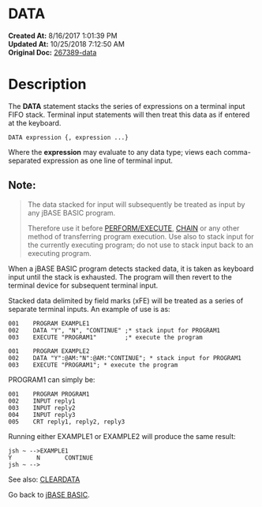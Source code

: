 # DATA

**Created At:** 8/16/2017 1:01:39 PM  
**Updated At:** 10/25/2018 7:12:50 AM  
**Original Doc:** [267389-data](https://docs.jbase.com/36868-jbase-basic/267389-data)  


# Description 

The **DATA** statement stacks the series of expressions on a terminal input FIFO stack. Terminal input statements will then treat this data as if entered at the keyboard.

```
DATA expression {, expression ...}
```

Where the **expression** may evaluate to any data type; views each comma-separated expression as one line of terminal input.

## Note:


> The data stacked for input will subsequently be treated as input by any jBASE BASIC program.
> 
> Therefore use it before [PERFORM/EXECUTE](./../execute), [CHAIN](./../chain) or any other method of transferring program execution. Use also to stack input for the currently executing program; do not use to stack input back to an executing program.


When a jBASE BASIC program detects stacked data, it is taken as keyboard input until the stack is exhausted. The program will then revert to the terminal device for subsequent terminal input.

Stacked data delimited by field marks (xFE) will be treated as a series of separate terminal inputs. An example of use is as:

```
001    PROGRAM EXAMPLE1
002    DATA "Y", "N", "CONTINUE" ;* stack input for PROGRAM1
003    EXECUTE "PROGRAM1"        ;* execute the program

001    PROGRAM EXAMPLE2
002    DATA "Y":@AM:"N":@AM:"CONTINUE"; * stack input for PROGRAM1
003    EXECUTE "PROGRAM1"; * execute the program
```



PROGRAM1 can simply be:

```
001    PROGRAM PROGRAM1
002    INPUT reply1
003    INPUT reply2
004    INPUT reply3
005    CRT reply1, reply2, reply3
```



Running either EXAMPLE1 or EXAMPLE2 will produce the same result:

```
jsh ~ -->EXAMPLE1
Y       N       CONTINUE
jsh ~ -->
```



See also: [CLEARDATA](./../cleardata)

Go back to [jBASE BASIC](./../jbase-basic-programmers-reference-guide).
